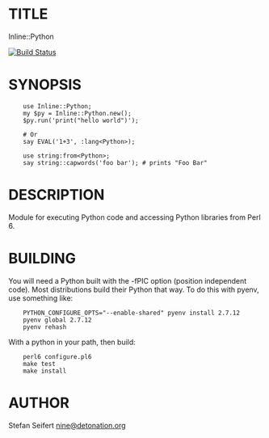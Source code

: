 # TITLE

Inline::Python

[![Build Status](https://travis-ci.org/niner/Inline-Python.svg?branch=master)](https://travis-ci.org/niner/Inline-Python)

# SYNOPSIS

```
    use Inline::Python;
    my $py = Inline::Python.new();
    $py.run('print("hello world")');

    # Or
    say EVAL('1+3', :lang<Python>);

    use string:from<Python>;
    say string::capwords('foo bar'); # prints "Foo Bar"
```

# DESCRIPTION

Module for executing Python code and accessing Python libraries from Perl 6.

# BUILDING

You will need a Python built with the -fPIC option (position independent
code). Most distributions build their Python that way. To do this with pyenv,
use something like:

```
    PYTHON_CONFIGURE_OPTS="--enable-shared" pyenv install 2.7.12
    pyenv global 2.7.12
    pyenv rehash
```

With a python in your path, then build:


```
    perl6 configure.pl6
    make test
    make install
```

# AUTHOR

Stefan Seifert <nine@detonation.org>
